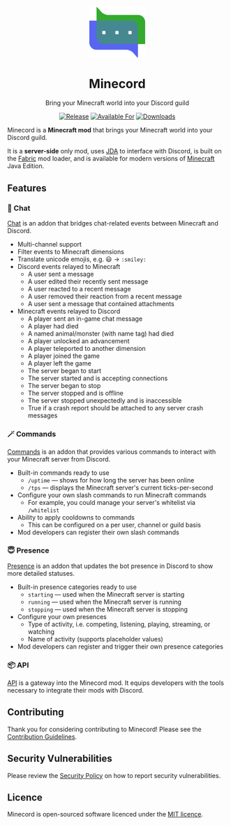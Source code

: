 <div align="center">

<img alt="Minecord Icon" src="src/main/resources/assets/minecord/icon.svg" width="128">

# Minecord

Bring your Minecraft world into your Discord guild

[![Release](https://img.shields.io/github/v/release/axieum/minecord?style=for-the-badge&include_prereleases&sort=semver)][releases]
[![Available For](https://img.shields.io/badge/dynamic/json?label=Available%20For&style=for-the-badge&color=34aa2f&query=gameVersionLatestFiles%5B0%5D.gameVersion&url=https%3A%2F%2Faddons-ecs.forgesvc.net%2Fapi%2Fv2%2Faddon%2F502254)][curseforge]
[![Downloads](https://img.shields.io/badge/dynamic/json?label=Downloads&style=for-the-badge&color=f16436&query=downloadCount&url=https%3A%2F%2Faddons-ecs.forgesvc.net%2Fapi%2Fv2%2Faddon%2F502254)][curseforge:files]

</div>

Minecord is a **Minecraft mod** that brings your Minecraft world into your
Discord guild.

It is a **server-side** only mod, uses [JDA][jda] to interface with Discord, is 
built on the [Fabric][fabric] mod loader, and is available for modern versions
of [Minecraft][minecraft] Java Edition.

## Features

### 💬 Chat

[Chat](minecord-chat/README.md) is an addon that bridges chat-related events
between Minecraft and Discord.

* Multi-channel support
* Filter events to Minecraft dimensions
* Translate unicode emojis, e.g. 😃 -> `:smiley:`
* Discord events relayed to Minecraft
  * A user sent a message
  * A user edited their recently sent message
  * A user reacted to a recent message
  * A user removed their reaction from a recent message
  * A user sent a message that contained attachments
* Minecraft events relayed to Discord
  * A player sent an in-game chat message
  * A player had died
  * A named animal/monster (with name tag) had died
  * A player unlocked an advancement
  * A player teleported to another dimension
  * A player joined the game
  * A player left the game
  * The server began to start
  * The server started and is accepting connections
  * The server began to stop
  * The server stopped and is offline
  * The server stopped unexpectedly and is inaccessible
  * True if a crash report should be attached to any server crash messages

### 🪄 Commands

[Commands](minecord-cmds/README.md) is an addon that provides various
commands to interact with your Minecraft server from Discord.

* Built-in commands ready to use
  * `/uptime` &mdash; shows for how long the server has been online
  * `/tps` &mdash; displays the Minecraft server's current ticks-per-second
* Configure your own slash commands to run Minecraft commands
  * For example, you could manage your server's whitelist via `/whitelist`
* Ability to apply cooldowns to commands
  * This can be configured on a per user, channel or guild basis
* Mod developers can register their own slash commands

### 😇 Presence

[Presence](minecord-presence/README.md) is an addon that updates the bot
presence in Discord to show more detailed statuses.

* Built-in presence categories ready to use
  * `starting` &mdash; used when the Minecraft server is starting
  * `running` &mdash; used when the Minecraft server is running
  * `stopping` &mdash; used when the Minecraft server is stopping
* Configure your own presences
  * Type of activity, i.e. competing, listening, playing, streaming, or watching
  * Name of activity (supports placeholder values)
* Mod developers can register and trigger their own presence categories

### 📦 API

[API](minecord-api/README.md) is a gateway into the Minecord mod. It equips
developers with the tools necessary to integrate their mods with Discord.

## Contributing

Thank you for considering contributing to Minecord! Please see the
[Contribution Guidelines][contributing].

## Security Vulnerabilities

Please review the [Security Policy][security] on how to report security
vulnerabilities.

## Licence

Minecord is open-sourced software licenced under the [MIT licence][licence].

[contributing]: .github/CONTRIBUTING.md
[curseforge]: https://curseforge.com/minecraft/mc-mods/minecord-for-discord
[curseforge:files]: https://curseforge.com/minecraft/mc-mods/minecord-for-discord/files
[fabric]: https://fabricmc.net/
[jda]: https://github.com/DV8FromTheWorld/JDA
[licence]: https://opensource.org/licenses/MIT
[minecraft]: https://minecraft.net/
[releases]: https://github.com/axieum/minecord/releases
[security]: .github/SECURITY.md
